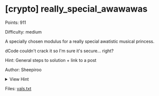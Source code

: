 # [crypto] really_special_awawawas

Points: 911

Difficulty: medium

A specially chosen modulus for a really special awatistic musical princess.

dCode couldn't crack it so I'm sure it's secure... right?

Hint: General steps to solution + link to a post

Author: Sheepiroo

<details>
<summary>View Hint</summary>

- **Find the Carmichael function/Euler totient manually**
- Find the private exponent d
- Decrypt the message in the same way as standard RSA

https://crypto.stackexchange.com/questions/74891/decrypting-multi-prime-rsa-with-e-n-and-factors-of-n-given

</details>

Files: [vals.txt](./vals.txt)

##
